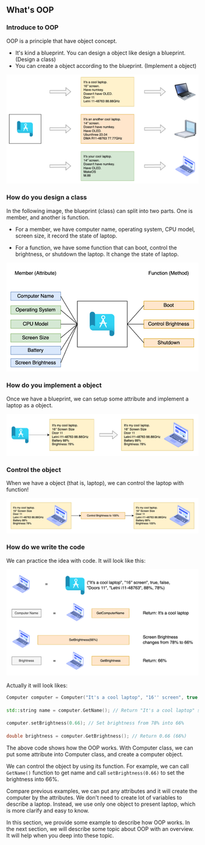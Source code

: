 ## What's OOP

### Introduce to OOP

OOP is a principle that have object concept.

- It's kind a blueprint. You can design a object like design a blueprint. (Design a class)
- You can create a object according to the blueprint. (Implement a object)

<img src="../assets/Blueprint-to-computer.png" alt="Computer" style="zoom: 50%;" />

### How do you design a class

In the following image, the blueprint (class) can split into two parts. One is member, and another is function.

- For a member, we have computer name, operating system, CPU model, screen size, it record the state of laptop.

- For a function, we have some function that can boot, control the brightness, or shutdown the laptop. It change the state of laptop.

<img src="../assets/Blueprint-member-and-function.png" alt="Computer" style="zoom:67%;" />

### How do you implement a object

Once we have a blueprint, we can setup some attribute and implement a laptop as a object.

<img src="../assets/Blueprint-to-laptop.png" alt="Computer" style="zoom:67%;" />

### Control the object

When we have a object (that is, laptop), we can control the laptop with function!

<img src="../assets/Laptop-control.png" alt="Computer" style="zoom:67%;" />

### How do we write the code

We can practice the idea with code. It will look like this:

<img src="../assets/Emoji-code.png" alt="Computer" style="zoom:67%;" />

Actually it will look likes:

```cpp
Computer computer = Computer("It's a cool laptop", "16'' screen", true, false, "Doors 11", "Letni i11-48763", 0.88, 0.78);

std::string name = computer.GetName(); // Return "It's a cool laptop" string

computer.setBrightness(0.66); // Set brightness from 78% into 66%

double brightness = computer.GetBrightness(); // Return 0.66 (66%)
```

The above code shows how the OOP works. With Computer class, we can put some attribute into Computer class, and create a computer object.

We can control the object by using its function. For example, we can call `GetName()` function to get name and call `setBrightness(0.66)` to set the brightness into 66%.

Compare previous examples, we can put any attributes and it will create the computer by the attributes. We don't need to create lot of variables to describe a laptop. Instead, we use only one object to present laptop, which is more clarify and easy to know.

In this section, we provide some example to describe how OOP works. In the next section, we will describe some topic about OOP with an overview. It will help when you deep into these topic.
